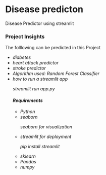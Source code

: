 # Disease predicton
Disease Predictor using streamlit


<h3> Project Insights </h3>
<p> The folllowing can be predicted in this Project <p>
   
<ul>
   <li><i> diabetes <i> 
   <li> <i> heart attack predictor <i> 
    <li><i> stroke predictor <i> 
   <li> Algorithm used: Random Forest Classifier 
   <li> how to run a streamlit app 
         <i> <p> streamlit run app.py <p><i>
   
      
<h4> Requirements </h4>
     <ul>
    <li> Python 
     <li> seaborn 
      <i>  <p> seaborn for visualization <p><i>
      <li> streamlit for deployment  
         <p> pip install streamlit <p>
       <li>sklearn  
        <li>Pandas 
          <li>numpy 
           
 
        
   
     
    
